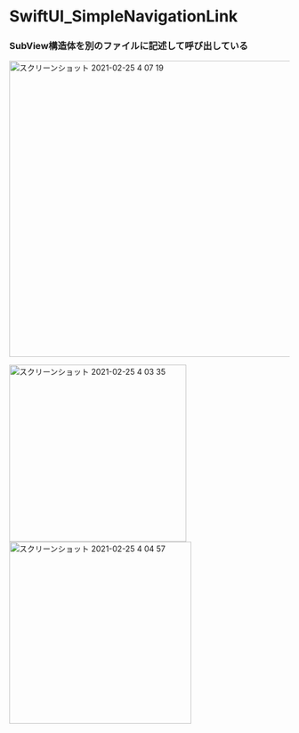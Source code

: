 # SwiftUI_SimpleNavigationLink

### SubView構造体を別のファイルに記述して呼び出している<br>
<img width="532" alt="スクリーンショット 2021-02-25 4 07 19" src="https://user-images.githubusercontent.com/9380171/109052478-fea6ca80-771e-11eb-8d99-e0c9c36c80dc.png">



<img width="318" alt="スクリーンショット 2021-02-25 4 03 35" src="https://user-images.githubusercontent.com/9380171/109052239-bb4c5c00-771e-11eb-859b-7f88a1ecc235.png"><img width="327" alt="スクリーンショット 2021-02-25 4 04 57" src="https://user-images.githubusercontent.com/9380171/109052230-b8516b80-771e-11eb-9130-d7e8fdd99e5f.png">
